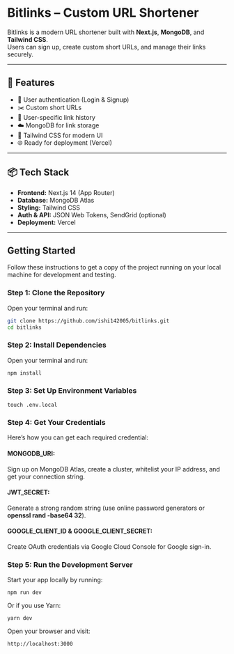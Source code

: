 # Bitlinks – Custom URL Shortener

Bitlinks is a modern URL shortener built with **Next.js**, **MongoDB**, and **Tailwind CSS**.  
Users can sign up, create custom short URLs, and manage their links securely.


---

## 🧠 Features

- 🔐 User authentication (Login & Signup)
- ✂️ Custom short URLs
- 🧾 User-specific link history
- ☁️ MongoDB for link storage
- 🎨 Tailwind CSS for modern UI
- 🌐 Ready for deployment (Vercel)

---

## 📦 Tech Stack

- **Frontend:** Next.js 14 (App Router)
- **Database:** MongoDB Atlas
- **Styling:** Tailwind CSS
- **Auth & API:** JSON Web Tokens, SendGrid (optional)
- **Deployment:** Vercel

---


## Getting Started

Follow these instructions to get a copy of the project running on your local machine for development and testing.

### Step 1: Clone the Repository

Open your terminal and run:

```bash
git clone https://github.com/ishi142005/bitlinks.git
cd bitlinks
```

### Step 2:  Install Dependencies

Open your terminal and run:
```
npm install
```

### Step 3:  Set Up Environment Variables

```
touch .env.local
```

### Step 4:  Get Your Credentials

Here’s how you can get each required credential:

#### MONGODB_URI:
Sign up on MongoDB Atlas, create a cluster, whitelist your IP address, and get your connection string.

#### JWT_SECRET:
Generate a strong random string (use online password generators or **openssl rand -base64 32**).

#### GOOGLE_CLIENT_ID & GOOGLE_CLIENT_SECRET:
Create OAuth credentials via Google Cloud Console for Google sign-in.



### Step 5: Run the Development Server
Start your app locally by running:
```bash:
npm run dev
```
Or if you use Yarn:
```bash:
yarn dev
```
Open your browser and visit:
```
http://localhost:3000
```